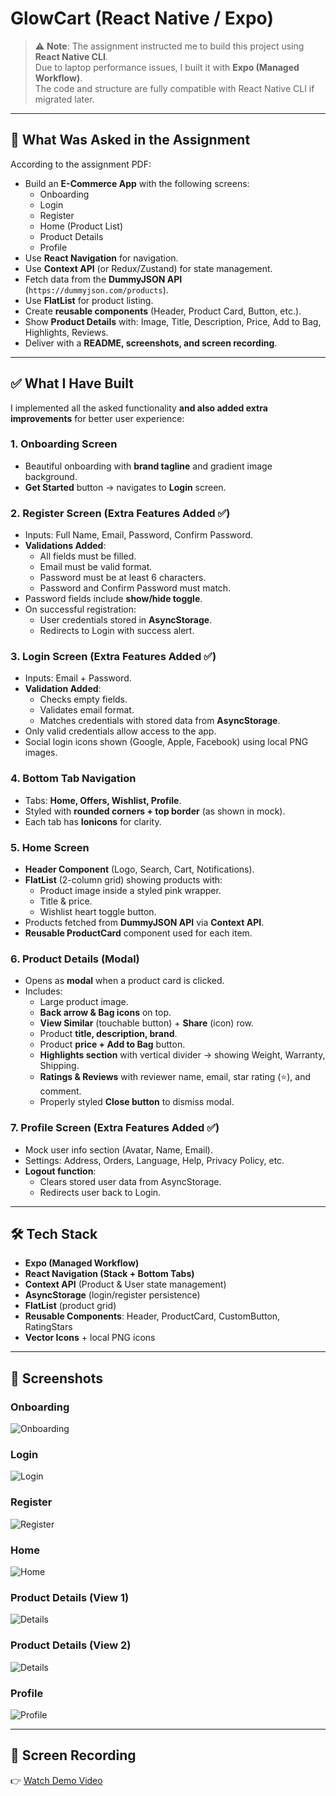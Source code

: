 
# GlowCart (React Native / Expo)

> ⚠️ **Note**: The assignment instructed me to build this project using **React Native CLI**.  
> Due to laptop performance issues, I built it with **Expo (Managed Workflow)**.  
> The code and structure are fully compatible with React Native CLI if migrated later.

---

## 📌 What Was Asked in the Assignment
According to the assignment PDF:
- Build an **E-Commerce App** with the following screens:
  - Onboarding  
  - Login  
  - Register  
  - Home (Product List)  
  - Product Details  
  - Profile  
- Use **React Navigation** for navigation.  
- Use **Context API** (or Redux/Zustand) for state management.  
- Fetch data from the **DummyJSON API** (`https://dummyjson.com/products`).  
- Use **FlatList** for product listing.  
- Create **reusable components** (Header, Product Card, Button, etc.).  
- Show **Product Details** with: Image, Title, Description, Price, Add to Bag, Highlights, Reviews.  
- Deliver with a **README, screenshots, and screen recording**.

---

## ✅ What I Have Built
I implemented all the asked functionality **and also added extra improvements** for better user experience:

### 1. Onboarding Screen
- Beautiful onboarding with **brand tagline** and gradient image background.  
- **Get Started** button → navigates to **Login** screen.

### 2. Register Screen (Extra Features Added ✅)
- Inputs: Full Name, Email, Password, Confirm Password.  
- **Validations Added**:
  - All fields must be filled.  
  - Email must be valid format.  
  - Password must be at least 6 characters.  
  - Password and Confirm Password must match.  
- Password fields include **show/hide toggle**.  
- On successful registration:
  - User credentials stored in **AsyncStorage**.  
  - Redirects to Login with success alert.

### 3. Login Screen (Extra Features Added ✅)
- Inputs: Email + Password.  
- **Validation Added**:
  - Checks empty fields.  
  - Validates email format.  
  - Matches credentials with stored data from **AsyncStorage**.  
- Only valid credentials allow access to the app.  
- Social login icons shown (Google, Apple, Facebook) using local PNG images.

### 4. Bottom Tab Navigation
- Tabs: **Home, Offers, Wishlist, Profile**.  
- Styled with **rounded corners + top border** (as shown in mock).  
- Each tab has **Ionicons** for clarity.  

### 5. Home Screen
- **Header Component** (Logo, Search, Cart, Notifications).  
- **FlatList** (2-column grid) showing products with:
  - Product image inside a styled pink wrapper.  
  - Title & price.  
  - Wishlist heart toggle button.  
- Products fetched from **DummyJSON API** via **Context API**.  
- **Reusable ProductCard** component used for each item.  

### 6. Product Details (Modal)
- Opens as **modal** when a product card is clicked.  
- Includes:
  - Large product image.  
  - **Back arrow & Bag icons** on top.  
  - **View Similar** (touchable button) + **Share** (icon) row.  
  - Product **title, description, brand**.  
  - Product **price + Add to Bag** button.  
  - **Highlights section** with vertical divider → showing Weight, Warranty, Shipping.  
  - **Ratings & Reviews** with reviewer name, email, star rating (⭐), and comment.  
  - Properly styled **Close button** to dismiss modal.  

### 7. Profile Screen (Extra Features Added ✅)
- Mock user info section (Avatar, Name, Email).  
- Settings: Address, Orders, Language, Help, Privacy Policy, etc.  
- **Logout function**:
  - Clears stored user data from AsyncStorage.  
  - Redirects user back to Login.  

---

## 🛠️ Tech Stack
- **Expo (Managed Workflow)**  
- **React Navigation (Stack + Bottom Tabs)**  
- **Context API** (Product & User state management)  
- **AsyncStorage** (login/register persistence)  
- **FlatList** (product grid)  
- **Reusable Components**: Header, ProductCard, CustomButton, RatingStars  
- **Vector Icons** + local PNG icons  

---

## 📸 Screenshots

### Onboarding  
![Onboarding](docs/screenshots/onboarding.jpeg)

### Login  
![Login](docs/screenshots/login.jpeg)

### Register  
![Register](docs/screenshots/register.jpeg)

### Home  
![Home](docs/screenshots/home.jpeg)

### Product Details (View 1)  
![Details](docs/screenshots/details1.jpeg)

### Product Details (View 2)  
![Details](docs/screenshots/details2.jpeg)

### Profile  
![Profile](docs/screenshots/profile.jpeg)

---

## 🎥 Screen Recording
👉 [Watch Demo Video](https://drive.google.com/file/d/1jDgWMf9tvokzTLjJ5Qu0xt91RdRVg9ys/view?usp=sharing)  
